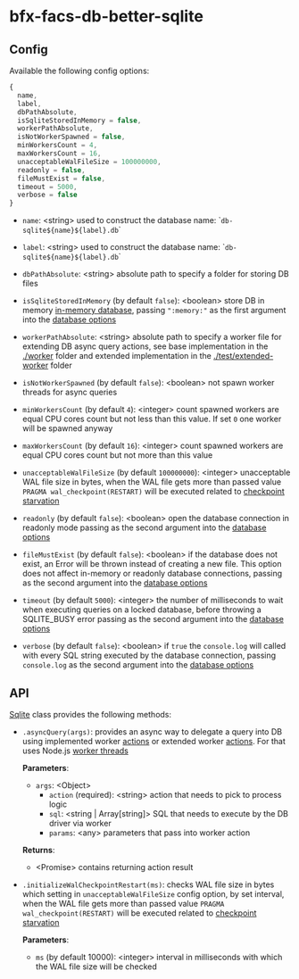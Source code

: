 # bfx-facs-db-better-sqlite

## Config

Available the following config options:

```js
{
  name,
  label,
  dbPathAbsolute,
  isSqliteStoredInMemory = false,
  workerPathAbsolute,
  isNotWorkerSpawned = false,
  minWorkersCount = 4,
  maxWorkersCount = 16,
  unacceptableWalFileSize = 100000000,
  readonly = false,
  fileMustExist = false,
  timeout = 5000,
  verbose = false
}
```

- `name`: \<string\> used to construct the database name: \``db-sqlite${name}${label}.db`\`

- `label`: \<string\> used to construct the database name: \``db-sqlite${name}${label}.db`\`

- `dbPathAbsolute`: \<string\> absolute path to specify a folder for storing DB files

- `isSqliteStoredInMemory` (by default `false`): \<boolean\> store DB in memory [in-memory database](https://www.sqlite.org/inmemorydb.html), passing `":memory:"` as the first argument into the [database options](https://github.com/JoshuaWise/better-sqlite3/blob/master/docs/api.md#new-databasepath-options)

- `workerPathAbsolute`: \<string\> absolute path to specify a worker file for extending DB async query actions, see base implementation in the [./worker](worker) folder and extended implementation in the [./test/extended-worker](test/extended-worker) folder

- `isNotWorkerSpawned` (by default `false`): \<boolean\> not spawn worker threads for async queries

- `minWorkersCount` (by default `4`): \<integer\> count spawned workers are equal CPU cores count but not less than this value. If set `0` one worker will be spawned anyway

- `maxWorkersCount` (by default `16`): \<integer\> count spawned workers are equal CPU cores count but not more than this value

- `unacceptableWalFileSize` (by default `100000000`): \<integer\> unacceptable WAL file size in bytes, when the WAL file gets more than passed value `PRAGMA wal_checkpoint(RESTART)` will be executed related to [checkpoint starvation](https://github.com/JoshuaWise/better-sqlite3/blob/master/docs/performance.md#checkpoint-starvation)

- `readonly` (by default `false`): \<boolean\> open the database connection in readonly mode passing as the second argument into the [database options](https://github.com/JoshuaWise/better-sqlite3/blob/master/docs/api.md#new-databasepath-options)

- `fileMustExist` (by default `false`): \<boolean\> if the database does not exist, an Error will be thrown instead of creating a new file. This option does not affect in-memory or readonly database connections, passing as the second argument into the [database options](https://github.com/JoshuaWise/better-sqlite3/blob/master/docs/api.md#new-databasepath-options)

- `timeout` (by default `5000`): \<integer\> the number of milliseconds to wait when executing queries on a locked database, before throwing a SQLITE_BUSY error passing as the second argument into the [database options](https://github.com/JoshuaWise/better-sqlite3/blob/master/docs/api.md#new-databasepath-options)

- `verbose` (by default `false`): \<boolean\> if `true` the `console.log` will called with every SQL string executed by the database connection, passing `console.log` as the second argument into the [database options](https://github.com/JoshuaWise/better-sqlite3/blob/master/docs/api.md#new-databasepath-options)

## API

[Sqlite](index.js) class provides the following methods:

- `.asyncQuery(args)`: provides an async way to delegate a query into DB using implemented worker [actions](worker/db-worker-actions/index.js) or extended worker [actions](test/extended-worker/db-worker-actions/index.js). For that uses Node.js [worker threads](https://nodejs.org/api/worker_threads.html)

  **Parameters**:

  - `args`: \<Object\>
    - `action` (required): \<string\> action that needs to pick to process logic
    - `sql`: \<string | Array[string]\> SQL that needs to execute by the DB driver via worker
    - `params`: \<any\> parameters that pass into worker action

  **Returns**:

  - \<Promise\> contains returning action result

- `.initializeWalCheckpointRestart(ms)`: checks WAL file size in bytes which setting in `unacceptableWalFileSize` config option, by set interval, when the WAL file gets more than passed value `PRAGMA wal_checkpoint(RESTART)` will be executed related to [checkpoint starvation](https://github.com/JoshuaWise/better-sqlite3/blob/master/docs/performance.md#checkpoint-starvation)

  **Parameters**:

  - `ms` (by default 10000): \<integer\> interval in milliseconds with which the WAL file size will be checked
